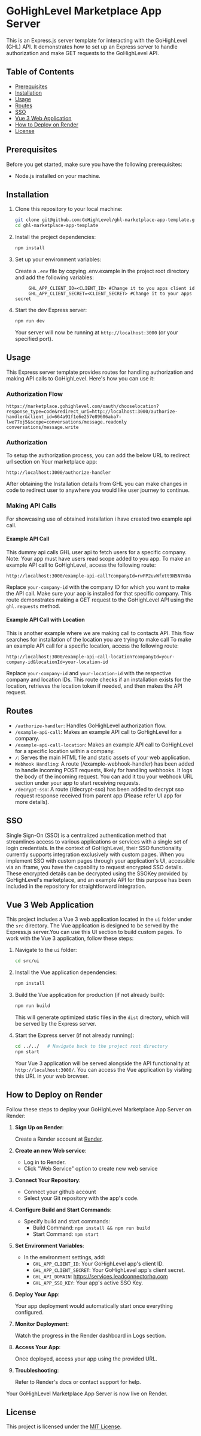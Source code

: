# GoHighLevel Marketplace App Server

This is an Express.js server template for interacting with the GoHighLevel (GHL) API. It demonstrates how to set up an Express server to handle authorization and make GET requests to the GoHighLevel API.

## Table of Contents

- [Prerequisites](#prerequisites)
- [Installation](#installation)
- [Usage](#usage)
- [Routes](#routes)
- [SSO](#sso)
- [Vue 3 Web Application](#vue-3-web-application)
- [How to Deploy on Render](#how-to-deploy-on-render)
- [License](#license)

## Prerequisites

Before you get started, make sure you have the following prerequisites:

- Node.js installed on your machine.

## Installation

1. Clone this repository to your local machine:

   ```bash
   git clone git@github.com:GoHighLevel/ghl-marketplace-app-template.git
   cd ghl-marketplace-app-template
   ```

2. Install the project dependencies:

   ```bash
   npm install
   ```

3. Set up your environment variables:

   Create a `.env` file by copying .env.example in the project root directory and add the following variables:

   ```
        GHL_APP_CLIENT_ID=<CLIENT_ID> #Change it to you apps client id
        GHL_APP_CLIENT_SECRET=<CLIENT_SECRET> #Change it to your apps secret
   ```

4. Start the dev Express server:

   ```bash
   npm run dev
   ```

   Your server will now be running at `http://localhost:3000` (or your specified port).

## Usage

This Express server template provides routes for handling authorization and making API calls to GoHighLevel. Here's how you can use it:

### Authorization Flow

```
https://marketplace.gohighlevel.com/oauth/chooselocation?response_type=code&redirect_uri=http://localhost:3000/authorize-handler&client_id=664a91f1e6e257e89606aba7-lwe77oj5&scope=conversations/message.readonly conversations/message.write
```


### Authorization

To setup the authorization process, you can add the below URL to redirect url section on Your marketplace app:

```
http://localhost:3000/authorize-handler
```

After obtaining the Installation details from GHL you can make changes in code to redirect user to anywhere you would like user journey to continue.

### Making API Calls

For showcasing use of obtained installation i have created two example api call.

#### Example API Call

This dummy api calls GHL user api to fetch users for a specific company. Note: Your app must have users read scope added to you app.
To make an example API call to GoHighLevel, access the following route:

```
http://localhost:3000/example-api-call?companyId=rwFP2uvWfxtt9N5N7nDa
```

Replace `your-company-id` with the company ID for which you want to make the API call. Make sure your aop is installed for that specific company. This route demonstrates making a GET request to the GoHighLevel API using the `ghl.requests` method.

#### Example API Call with Location

This is another example where we are making call to contacts API. This flow searches for installation of the location you are trying to make call
To make an example API call for a specific location, access the following route:

```
http://localhost:3000/example-api-call-location?companyId=your-company-id&locationId=your-location-id
```

Replace `your-company-id` and `your-location-id` with the respective company and location IDs. This route checks if an installation exists for the location, retrieves the location token if needed, and then makes the API request.

## Routes

- `/authorize-handler`: Handles GoHighLevel authorization flow.
- `/example-api-call`: Makes an example API call to GoHighLevel for a company.
- `/example-api-call-location`: Makes an example API call to GoHighLevel for a specific location within a company.
- `/`: Serves the main HTML file and static assets of your web application.
- `Webhook Handling`: A route (/example-webhook-handler) has been added to handle incoming POST requests, likely for handling webhooks. It logs the body of the incoming request. You can add it tou your webhook URL section under your app to start receiving requests.
- `/decrypt-sso`: A route (/decrypt-sso) has been added to decrypt sso request response received from parent app (Please refer UI app for more details).

## SSO

Single Sign-On (SSO) is a centralized authentication method that streamlines access to various applications or services with a single set of login credentials. In the context of GoHighLevel, their SSO functionality currently supports integration exclusively with custom pages. When you implement SSO with custom pages through your application's UI, accessible via an iframe, you have the capability to request encrypted SSO details. These encrypted details can be decrypted using the SSOKey provided by GoHighLevel's marketplace, and an example API for this purpose has been included in the repository for straightforward integration.

## Vue 3 Web Application

This project includes a Vue 3 web application located in the `ui` folder under the `src` directory. The Vue application is designed to be served by the Express.js server.You can use this UI section to build custom pages. To work with the Vue 3 application, follow these steps:

1. Navigate to the `ui` folder:

   ```bash
   cd src/ui
   ```

2. Install the Vue application dependencies:

   ```bash
   npm install
   ```

3. Build the Vue application for production (if not already built):

   ```bash
   npm run build
   ```

   This will generate optimized static files in the `dist` directory, which will be served by the Express server.

4. Start the Express server (if not already running):

   ```bash
   cd ../../   # Navigate back to the project root directory
   npm start
   ```

   Your Vue 3 application will be served alongside the API functionality at `http://localhost:3000/`. You can access the Vue application by visiting this URL in your web browser.

## How to Deploy on Render

Follow these steps to deploy your GoHighLevel Marketplace App Server on Render:

1. **Sign Up on Render**:

   Create a Render account at [Render](https://render.com/).

2. **Create an new Web service**:

   - Log in to Render.
   - Click "Web Service" option to create new web service

3. **Connect Your Repository**:

   - Connect your github account
   - Select your Git repository with the app's code.

4. **Configure Build and Start Commands**:

   - Specify build and start commands:
     - Build Command: `npm install && npm run build`
     - Start Command: `npm start`

5. **Set Environment Variables**:

   - In the environment settings, add:
     - `GHL_APP_CLIENT_ID`: Your GoHighLevel app's client ID.
     - `GHL_APP_CLIENT_SECRET`: Your GoHighLevel app's client secret.
     - `GHL_API_DOMAIN`: https://services.leadconnectorhq.com
     - `GHL_APP_SSO_KEY`: Your app's active SSO Key.

6. **Deploy Your App**:

   Your app deployment would automatically start once everything configured.

7. **Monitor Deployment**:

   Watch the progress in the Render dashboard in Logs section.

8. **Access Your App**:

   Once deployed, access your app using the provided URL.

9. **Troubleshooting**:

    Refer to Render's docs or contact support for help.

Your GoHighLevel Marketplace App Server is now live on Render.


## License

This project is licensed under the [MIT License](LICENSE).
